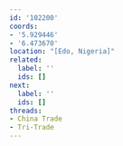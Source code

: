 ```yaml
---
id: '102200'
coords:
- '5.929446'
- '6.473670'
location: "[Edo, Nigeria]"
related:
  label: ''
  ids: []
next:
  label: ''
  ids: []
threads:
- China Trade
- Tri-Trade
---
```


